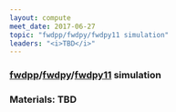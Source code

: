 ```yaml
---
layout: compute
meet_date: 2017-06-27
topic: "fwdpp/fwdpy/fwdpy11 simulation"
leaders: "<i>TBD</i>"
---
```


### [fwdpp](http://molpopgen.github.io/fwdpp/)/[fwdpy](http://molpopgen.github.io/fwdpy/)/[fwdpy11](https://molpopgen.github.io/fwdpy11/) simulation

### Materials: TBD
